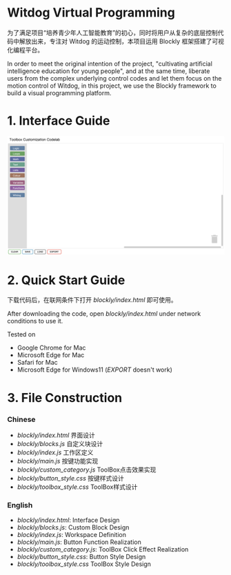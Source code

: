 # Witdog Virtual Programming

为了满足项目“培养青少年人工智能教育”的初心，同时将用户从复杂的底层控制代码中解放出来，专注对 Witdog 的运动控制，本项目运用 Blockly 框架搭建了可视化编程平台。

In order to meet the original intention of the project, "cultivating artificial intelligence education for young people", and at the same time, liberate users from the complex underlying control codes and let them focus on the motion control of Witdog, in this project, we use the Blockly framework to build a visual programming platform.

# 1. Interface Guide

![interface](https://github.com/zgchen33/witdog_ros/raw/blockly/image/interface.png)


# 2. Quick Start Guide

下载代码后，在联网条件下打开 *blockly/index.html* 即可使用。

After downloading the code, open *blockly/index.html* under network conditions to use it.

Tested on

* Google Chrome for Mac
* Microsoft Edge for Mac
* Safari for Mac
* Microsoft Edge for Windows11 (*EXPORT* doesn't work)

# 3. File Construction
### Chinese

- *blockly/index.html* 界面设计
- *blockly/blocks.js* 自定义块设计
- *blockly/index.js* 工作区定义
- *blockly/main.js* 按键功能实现
- *blockly/custom_category.js* ToolBox点击效果实现
- *blockly/button_style.css* 按键样式设计
- *blockly/toolbox_style.css* ToolBox样式设计

### English
- *blockly/index.html*: Interface Design
- *blockly/blocks.js*: Custom Block Design
- *blockly/index.js*: Workspace Definition
- *blockly/main.js*: Button Function Realization
- *blockly/custom_category.js*: ToolBox Click Effect Realization
- *blockly/button_style.css*: Button Style Design
- *blockly/toolbox_style.css* ToolBox Style Design